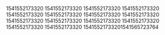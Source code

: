 1541552173320
1541552173320
1541552173320
1541552173320
1541552173320
1541552173320
1541552173320
1541552173320
1541552173320
1541552173320
1541552173320
1541552173320
1541552173320
1541552173320
15415521733201541565723764